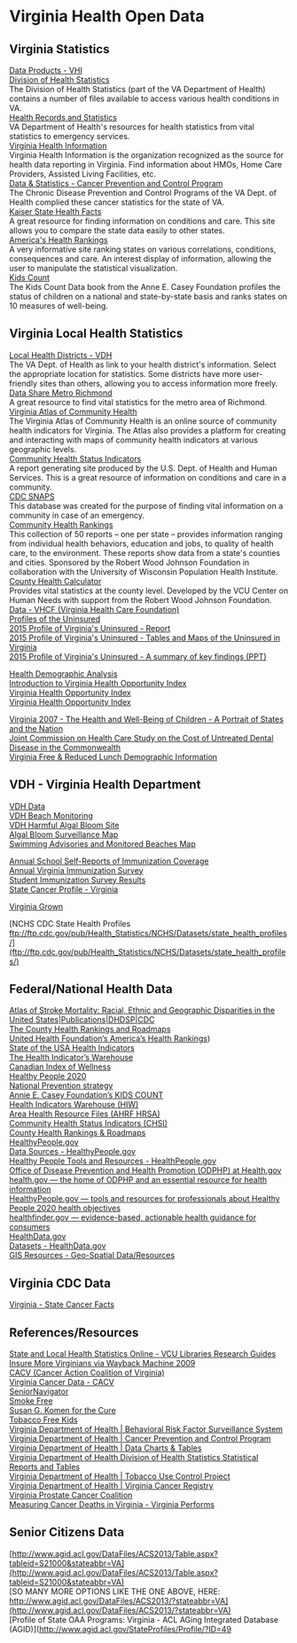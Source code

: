 # Virginia Health Open Data  


## Virginia Statistics  
[Data Products - VHI](http://www.vhi.org/research_home.asp)  
[Division of Health Statistics](http://www.vdh.state.va.us/healthstats/)  
The Division of Health Statistics (part of the VA Department of Health) contains a number of files available to access various health conditions in VA.  
[Health Records and Statistics](http://www.vdh.state.va.us/HealthRecordsStats.htm)  
VA Department of Health's resources for health statistics from vital statistics to emergency services.  
[Virginia Health Information](http://www.vhi.org/)  
Virginia Health Information is the organization recognized as the source for health data reporting in Virginia.  Find information about HMOs, Home Care Providers, Assisted Living Facilities, etc.  
[Data &amp; Statistics - Cancer Prevention and Control Program](http://www.vahealth.org/cdpc/cancerprevention/data.htm)  
The Chronic Disease Prevention and Control Programs of the VA Dept. of Health complied these cancer statistics for the state of VA.  
[Kaiser State Health Facts](http://www.statehealthfacts.org/)  
A great resource for finding information on conditions and care.  This site allows you to compare the state data easily to other states.  
[America's Health Rankings](http://www.americashealthrankings.org/)  
A very informative site ranking states on various correlations, conditions, consequences and care.  An interest display of information, allowing the user to manipulate the statistical visualization.  
[Kids Count](http://www.aecf.org/MajorInitiatives/KIDSCOUNT.aspx)  
The Kids Count Data book from the Anne E. Casey Foundation profiles the status of children on a national and state-by-state basis and ranks states on 10 measures of well-being.  

## Virginia Local Health Statistics
[Local Health Districts - VDH](http://www.vdh.state.va.us/lhd/)  
The VA Dept. of Health as link to your health district's information.  Select the appropriate location for statistics.  Some districts have more user-friendly sites than others, allowing you to access information more freely.  
[Data Share Metro Richmond](http://www.datashare.vcu.edu/default.aspx)  
A great resource to find vital statistics for the metro area of Richmond.  
[Virginia Atlas of Community Health](http://www.atlasva.com/)  
The Virginia Atlas of Community Health is an online source of community health indicators for Virginia. The Atlas also provides a platform for creating and interacting with maps of community health indicators at various geographic levels.  
[Community Health Status Indicators](http://www.communityhealth.hhs.gov/HomePage.aspx)  
A report generating site produced by the U.S. Dept. of Health and Human Services.  This is a great resource of information on conditions and care in a community.  
[CDC SNAPS](http://emergency.cdc.gov/snaps/)  
This database was created for the purpose of finding vital information on a community in case of an emergency.  
[Community Health Rankings](http://www.countyhealthrankings.org/)  
This collection of 50 reports – one per state – provides information ranging from individual health behaviors, education and jobs, to quality of health care, to the environment. These reports show data from a state's counties and cities.  Sponsored by the Robert Wood Johnson Foundation in collaboration with the University of Wisconsin Population Health Institute.  
[County Health Calculator](http://chc.humanneeds.vcu.edu/#100000/0/education)  
Provides vital statistics at the county level.  Developed by the VCU Center on Human Needs with support from the Robert Wood Johnson Foundation.  
[Data - VHCF (Virginia Health Care Foundation)](http://www.vhcf.org/data/)  
[Profiles of the Uninsured](http://www.vhcf.org/data/profile-of-the-uninsured/)  
[2015 Profile of Virginia's Uninsured - Report](http://www.vhcf.org/wp-content/uploads/2010/10/Profile-of-Virginias-Uninsured-2013-31-August-2015.docx)  
[2015 Profile of Virginia's Uninsured - Tables and Maps of the Uninsured in Virginia](http://www.vhcf.org/wp-content/uploads/2010/10/VHCF-Full-Tables-and-Maps-31-August-2015.pdf)  
[2015 Profile of Virginia's Uninsured - A summary of&nbsp;key findings (PPT)](http://www.vhcf.org/wp-content/uploads/2010/10/The-Uninsured-in-Virginia-PowerPoint_31August2015.pptx)  
  
[Health Demographic Analysis](http://atlasva.org/blog/introducing-health-demographic-analysis/)  
[Introduction to Virginia Health Opportunity Index](http://atlasva.org/blog/health-opportunity-index/)  
[Virginia Health Opportunity Index](http://www.vdh.virginia.gov/OMHHE/policyanalysis/virginiahoi.htm)  
[Virginia Health Opportunity Index](https://www.vdh.virginia.gov/omhhe/hoi/)  

[Virginia 2007 - The Health and Well-Being of Children - A Portrait of States and the Nation](http://mchb.hrsa.gov/nsch/07main/state/virginia.html)  
[Joint Commission on Health Care Study on the Cost of Untreated Dental Disease in the Commonwealth](http://jchc.virginia.gov/4.%20Untreated%20Dental%20Disease%20(color).pdf?utm_source=October+2013&utm_campaign=October+2013&utm_medium=email)  
[Virginia Free & Reduced Lunch Demographic Information](http://doe.virginia.gov/support/nutrition/statistics/free_reduced_eligibility/2014-2015/divisions/frpe_div_report_sy2014-15.pdf)  
  
  
  
## VDH - Virginia Health Department  
[VDH Data](http://www.vdh.virginia.gov/Data/index.htm)  
[VDH Beach Monitoring](http://www.vdh.virginia.gov/environmental-epidemiology/beach-monitoring/)  
[VDH Harmful Algal Bloom Site](http://www.vdh.virginia.gov/environmental-epidemiology/harmful-algal-blooms-habs/)  
[Algal Bloom Surveillance Map](http://www.vdh.virginia.gov/environmental-epidemiology/harmful-algal-blooms-habs/algal-bloom-surveillance-map/)  
[Swimming Advisories and Monitored Beaches Map](http://www.vdh.virginia.gov/environmental-epidemiology/beach-monitoring/swimming-advisories-and-monitored-beaches-map/)  


[Annual School Self-Reports of Immunization Coverage](http://www.vdh.state.va.us/epidemiology/immunization/datamanagement/sisreports.htm)  
[Annual Virginia Immunization Survey](http://www.vdh.state.va.us/epidemiology/immunization/datamanagement/vaimmsurvey.htm)  
[Student Immunization Survey Results](http://www.vdh.virginia.gov/sisreports/)  
[State Cancer Profile - Virginia](http://statecancerprofiles.cancer.gov/quick-profiles/index.php?statename=virginia)  

[Virginia Grown](http://www.vdacs.virginia.gov/vagrown/)  
  
[NCHS CDC State Health Profiles ftp://ftp.cdc.gov/pub/Health_Statistics/NCHS/Datasets/state_health_profiles/](ftp://ftp.cdc.gov/pub/Health_Statistics/NCHS/Datasets/state_health_profiles/)  
  
## Federal/National Health Data  

[Atlas of Stroke Mortality: Racial, Ethnic and Geographic Disparities in the United States|Publications|DHDSP|CDC](http://www.cdc.gov/dhdsp/atlas/stroke_mortality_atlas/)  
[The County Health Rankings and Roadmaps](http://www.countyhealthrankings.org)  
[United Health Foundation’s America’s Health Rankings](http://www.americashealthrankings.org))  
[State of the USA Health Indicators](http://www.stateoftheusa.org)  
[The Health Indicator’s Warehouse](http://www.healthindicators.gov)  
[Canadian Index of Wellness](http://www.atkinsonfoundation.ca/ciw)  
[Healthy People 2020](http://www.healthypeople.gov)  
[National Prevention strategy](http://www.surgeongeneral.gov/priorities/prevention/strategy/index.html)  
[Annie E. Casey Foundation’s KIDS COUNT](http://datacenter.kidscount.org)  
[Health Indicators Warehouse (HIW)](http://www.healthindicators.gov/)  
[Area Health Resource Files (AHRF HRSA)](http://ahrf.hrsa.gov/)  
[Community Health Status Indicators (CHSI)](http://wwwn.cdc.gov/CommunityHealth/homepage.aspx?j=1)  
[County Health Rankings & Roadmaps](http://www.countyhealthrankings.org/)  
[HealthyPeople.gov](https://www.healthypeople.gov/)  
[Data Sources - HealthyPeople.gov](https://www.healthypeople.gov/2020/data-search/Data-Sources)  
[Healthy People Tools and Resources - HealthPeople.gov](https://www.healthypeople.gov/2020/tools-resources)  
[Office of Disease Prevention and Health Promotion (ODPHP) at Health.gov](http://health.gov/)  
[health.gov — the home of ODPHP and an essential resource for health information](http://health.gov)  
[HealthyPeople.gov — tools and resources for professionals about Healthy People 2020 health objectives](http://healthypeople.gov)  
[healthfinder.gov — evidence-based, actionable health guidance for consumers](http://healthfinder.gov/)  
[HealthData.gov](http://www.healthdata.gov/)  
[Datasets - HealthData.gov](http://www.healthdata.gov/dataset?f%5B0%5D=type%3Adataset)  
[GIS Resources - Geo-Spatial Data/Resources](http://www.cdc.gov/dhdsp/maps/gisx/resources/geo-spatial-data.html)  


## Virginia CDC Data  

[Virginia - State Cancer Facts](https://nccd.cdc.gov/StateCancerFacts/State.aspx?state=Virginia)  

## References/Resources  

[State and Local Health Statistics Online - VCU Libraries Research Guides](http://guides.library.vcu.edu/c.php?g=47760&p=298735)  
[Insure More Virginians via Wayback Machine 2009](http://web.archive.org/web/20090615204210/http://insuremorevirginians.net/)  
[CACV (Cancer Action Coalition of Virginia)](http://cancercoalitionofvirginia.org/)  
[Virginia Cancer Data - CACV](http://cancercoalitionofvirginia.org/pages/VaCancerData.html)  
[SeniorNavigator](http://www.virginianavigator.org/sn/senior-navigator-home-page)  
[Smoke Free](http://www.smokefree.gov/)  
[Susan G. Komen for the Cure](http://www.komen.org/)  
[Tobacco Free Kids](http://tobaccofreekids.org)  
[Virginia Department of Health | Behavioral Risk Factor Surveillance System ](http://www.vdh.virginia.gov/livewell/data/surveys/brfss/)  
[Virginia Department of Health | Cancer Prevention and Control Program](http://www.vdh.virginia.gov/livewell/programs/cancer/ccc.html)  
[Virginia Department of Health | Data Charts &amp; Tables](https://www.vdh.virginia.gov/HealthStats/stats.htm)  
[Virginia Department of Health Division of Health Statistics Statistical Reports and Tables](http://www.vdh.virginia.gov/healthstats/stats.htm)  
[Virginia Department of Health | Tobacco Use Control Project](http://www.vdh.virginia.gov/livewell/programs/tobacco/about.html)  
[Virginia Department of Health | Virginia Cancer Registry](http://www.vdh.virginia.gov/livewell/data/records/cancerregistry/)  
[Virginia Prostate Cancer Coalition](http://vapcacoalition.org/)  
[Measuring Cancer Deaths in Virginia - Virginia Performs](http://vaperforms.virginia.gov/indicators/healthFamily/cancer.php)  






## Senior Citizens Data  
[http://www.agid.acl.gov/DataFiles/ACS2013/Table.aspx?tableid=S21000&stateabbr=VA](http://www.agid.acl.gov/DataFiles/ACS2013/Table.aspx?tableid=S21000&stateabbr=VA)  
[SO MANY MORE OPTIONS LIKE THE ONE ABOVE, HERE: http://www.agid.acl.gov/DataFiles/ACS2013/?stateabbr=VA](http://www.agid.acl.gov/DataFiles/ACS2013/?stateabbr=VA)  
[Profile of State OAA Programs: Virginia - ACL AGing Integrated Database (AGID)](http://www.agid.acl.gov/StateProfiles/Profile/?ID=49
